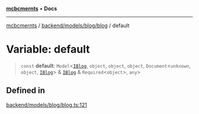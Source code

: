 [**mcbcmernts**](../../../../../README.md) • **Docs**

---

[mcbcmernts](../../../../../modules.md) /
[backend/models/blog/blog](../README.md) / default

# Variable: default

> `const` **default**: `Model`\<[`IBlog`](../interfaces/IBlog.md), `object`,
> `object`, `object`, `Document`\<`unknown`, `object`,
> [`IBlog`](../interfaces/IBlog.md)\> & [`IBlog`](../interfaces/IBlog.md) &
> `Required`\<`object`\>, `any`\>

## Defined in

[backend/models/blog/blog.ts:121](https://github.com/Data-Point-Solutions/mcbcMERNts/blob/c075a2f91fc90c2c88df62270de0475f3bdb96de/backend/models/blog/blog.ts#L121)
